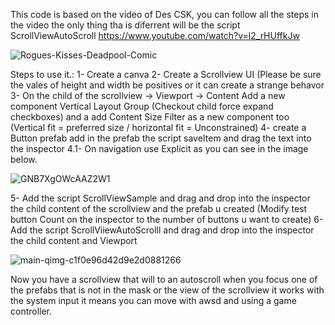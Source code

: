 This code is based on the video of Des CSK, you can follow all the steps in the video the only thing tha is diferrent will be the script ScrollViewAutoScroll
https://www.youtube.com/watch?v=l2_rHUffkJw

![Rogues-Kisses-Deadpool-Comic](https://github.com/user-attachments/assets/73ff3ea4-8e95-40e5-85bc-460b5b780f28)



Steps to use it.:
1- Create a canva
2- Create a Scrollview UI (Please be sure the vales of height and width be positives or it can create a strange behavor
3- On the child of the scrollview -> Viewport -> Content  Add a new component Vertical Layout Group (Checkout child force expand checkboxes) and a add Content Size Filter as a new component too (Vertical fit = preferred size  / horizontal fit = Unconstrained)
4- create a Button prefab add in the prefab the script saveItem and drag the text into the inspector
4.1- On navigation use Explicit as you can see in the image below.


![GNB7XgOWcAAZ2W1](https://github.com/user-attachments/assets/39169fb8-357c-4fb4-9cc0-7956c06e963f)

5- Add the script ScrollViewSample and drag and drop into the inspector the child content of the scrollview and the prefab u created (Modify test button Count on the inspector to the number of buttons u want to create)
6- Add the script ScrollViiewAutoScrolll and drag and drop into the inspector the child content and Viewport

![main-qimg-c1f0e96d42d9e2d0881266](https://github.com/user-attachments/assets/037ea597-e5ed-4e8c-857a-d9ca5e253c33)



Now you have a scrollview that will to an autoscroll when you focus one of the prefabs that is not in the mask or the view of the scrollview it works with the system input it means you can move with awsd and using a game controller.
